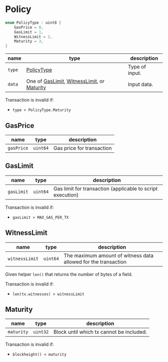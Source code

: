 # Policy

```c++
enum PolicyType : uint8 {
    GasPrice = 0,
    GasLimit = 1,
    WitnessLimit = 2,
    Maturity = 3,
}
```

| name   | type                                                                                  | description    |
|--------|---------------------------------------------------------------------------------------|----------------|
| `type` | [PolicyType](#policy)                                                                 | Type of input. |
| `data` | One of [GasLimit](#gaslimit), [WitnessLimit](#witnesslimit), or [Maturity](#maturity) | Input data.    |

Transaction is invalid if:

- `type > PolicyType.Maturity`

## GasPrice

| name       | type     | description               |
|------------|----------|---------------------------|
| `gasPrice` | `uint64` | Gas price for transaction |

## GasLimit

| name       | type     | description                                                |
|------------|----------|------------------------------------------------------------|
| `gasLimit` | `uint64` | Gas limit for transaction (applicable to script execution) |

Transaction is invalid if:

- `gasLimit > MAX_GAS_PER_TX`

## WitnessLimit

| name           | type     | description                                                    |
|----------------|----------|----------------------------------------------------------------|
| `witnessLimit` | `uint64` | The maximum amount of witness data allowed for the transaction |

Given helper `len()` that returns the number of bytes of a field.

Transaction is invalid if:

- `len(tx.witnesses) > witnessLimit`

## Maturity

| name       | type     | description                              |
|------------|----------|------------------------------------------|
| `maturity` | `uint32` | Block until which tx cannot be included. |

Transaction is invalid if:

- `blockheight() < maturity`
